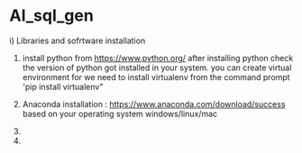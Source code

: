 # AI_sql_gen

i) Libraries and sofrtware installation 
  1) install python from https://www.python.org/
     after installing python check the version of python got installed in your system.
     you can create virtual environment for we need to install virtualenv from the command prompt
     'pip install virtualenv"
     
  3) Anaconda installation : https://www.anaconda.com/download/success
     based on your operating system windows/linux/mac

     
     
  5) 
  6) 

 

  
